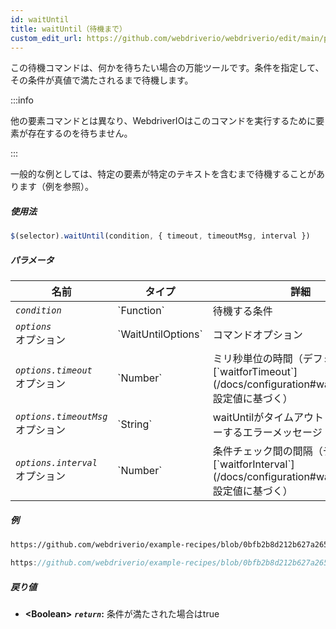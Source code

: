 ```yaml
---
id: waitUntil
title: waitUntil（待機まで）
custom_edit_url: https://github.com/webdriverio/webdriverio/edit/main/packages/webdriverio/src/commands/element/waitUntil.ts
---
```


この待機コマンドは、何かを待ちたい場合の万能ツールです。条件を指定して、その条件が真値で満たされるまで待機します。

:::info

他の要素コマンドとは異なり、WebdriverIOはこのコマンドを実行するために要素が存在するのを待ちません。

:::

一般的な例としては、特定の要素が特定のテキストを含むまで待機することがあります（例を参照）。

##### 使用法

```js
$(selector).waitUntil(condition, { timeout, timeoutMsg, interval })
```

##### パラメータ

<table>
  <thead>
    <tr>
      <th>名前</th><th>タイプ</th><th>詳細</th>
    </tr>
  </thead>
  <tbody>
    <tr>
      <td><code><var>condition</var></code></td>
      <td>`Function`</td>
      <td>待機する条件</td>
    </tr>
    <tr>
      <td><code><var>options</var></code><br /><span className="label labelWarning">オプション</span></td>
      <td>`WaitUntilOptions`</td>
      <td>コマンドオプション</td>
    </tr>
    <tr>
      <td><code><var>options.timeout</var></code><br /><span className="label labelWarning">オプション</span></td>
      <td>`Number`</td>
      <td>ミリ秒単位の時間（デフォルトは [`waitforTimeout`](/docs/configuration#waitfortimeout) 設定値に基づく）</td>
    </tr>
    <tr>
      <td><code><var>options.timeoutMsg</var></code><br /><span className="label labelWarning">オプション</span></td>
      <td>`String`</td>
      <td>waitUntilがタイムアウトした時にスローするエラーメッセージ</td>
    </tr>
    <tr>
      <td><code><var>options.interval</var></code><br /><span className="label labelWarning">オプション</span></td>
      <td>`Number`</td>
      <td>条件チェック間の間隔（デフォルトは [`waitforInterval`](/docs/configuration#waitforinterval) 設定値に基づく）</td>
    </tr>
  </tbody>
</table>

##### 例

```html reference title="index.html" useHTTPS
https://github.com/webdriverio/example-recipes/blob/0bfb2b8d212b627a2659b10f4449184b657e1d59/waitUntil/index.html#L3-L8
```

```js reference title="waitUntilExample.js" useHTTPS
https://github.com/webdriverio/example-recipes/blob/0bfb2b8d212b627a2659b10f4449184b657e1d59/waitUntil/waitUntilExample.js#L6-L14
```

##### 戻り値

- **&lt;Boolean&gt;**
            **<code><var>return</var></code>:** 条件が満たされた場合はtrue